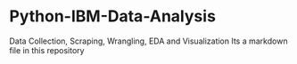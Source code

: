 # Python-IBM-Data-Analysis
Data Collection, Scraping, Wrangling, EDA and Visualization
Its a markdown file in this repository
